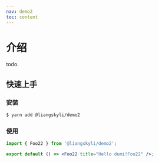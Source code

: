 ```yaml
---
nav: demo2
toc: content
---
```


# 介绍

todo.

## 快速上手

### 安装

```bash
$ yarn add @liangskyli/demo2
```

### 使用

```jsx
import { Foo22 } from '@liangskyli/demo2';

export default () => <Foo22 title="Hello dumi!Foo22" />;
```
